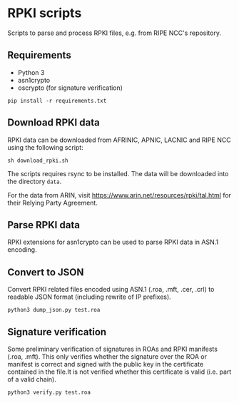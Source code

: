 # RPKI scripts

Scripts to parse and process RPKI files, e.g. from RIPE NCC's repository.

## Requirements

* Python 3
* asn1crypto
* oscrypto (for signature verification)

```
pip install -r requirements.txt
```

## Download RPKI data

RPKI data can be downloaded from AFRINIC, APNIC, LACNIC and RIPE NCC using the following script:
```
sh download_rpki.sh
```
The scripts requires rsync to be installed. The data will be downloaded into the directory `data`.

For the data from ARIN, visit https://www.arin.net/resources/rpki/tal.html for their Relying Party Agreement.

## Parse RPKI data

RPKI extensions for asn1crypto can be used to parse RPKI data in ASN.1 encoding.

## Convert to JSON

Convert RPKI related files encoded using ASN.1 (.roa, .mft, .cer, .crl) to readable JSON format (including rewrite of IP prefixes).

```
python3 dump_json.py test.roa
```

## Signature verification

Some preliminary verification of signatures in ROAs and RPKI manifests (.roa, .mft). This only verifies whether the signature over the ROA or manifest is correct and signed with the public key in the certificate contained in the file.It is not verified whether this certificate is valid (i.e. part of a valid chain).

```
python3 verify.py test.roa
```
